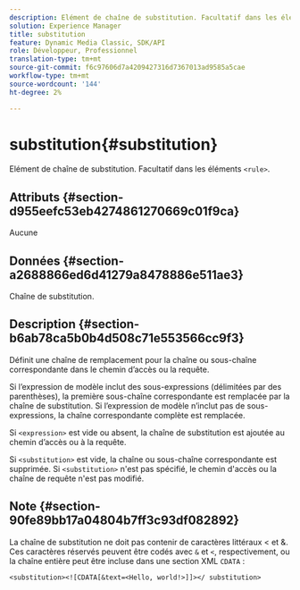 ```yaml
---
description: Elément de chaîne de substitution. Facultatif dans les éléments <rule>.
solution: Experience Manager
title: substitution
feature: Dynamic Media Classic, SDK/API
role: Développeur, Professionnel
translation-type: tm+mt
source-git-commit: f6c97606d7a4209427316d7367013ad9585a5cae
workflow-type: tm+mt
source-wordcount: '144'
ht-degree: 2%

---
```



# substitution{#substitution}

Elément de chaîne de substitution. Facultatif dans les éléments `<rule>`.

## Attributs {#section-d955eefc53eb4274861270669c01f9ca}

Aucune

## Données {#section-a2688866ed6d41279a8478886e511ae3}

Chaîne de substitution.

## Description {#section-b6ab78ca5b0b4d508c71e553566cc9f3}

Définit une chaîne de remplacement pour la chaîne ou sous-chaîne correspondante dans le chemin d’accès ou la requête.

Si l’expression de modèle inclut des sous-expressions (délimitées par des parenthèses), la première sous-chaîne correspondante est remplacée par la chaîne de substitution. Si l’expression de modèle n’inclut pas de sous-expressions, la chaîne correspondante complète est remplacée.

Si `<expression>` est vide ou absent, la chaîne de substitution est ajoutée au chemin d’accès ou à la requête.

Si `<substitution>` est vide, la chaîne ou sous-chaîne correspondante est supprimée. Si `<substitution>` n&#39;est pas spécifié, le chemin d&#39;accès ou la chaîne de requête n&#39;est pas modifié.

## Note {#section-90fe89bb17a04804b7ff3c93df082892}

La chaîne de substitution ne doit pas contenir de caractères littéraux &lt; et &amp;. Ces caractères réservés peuvent être codés avec `&` et `<`, respectivement, ou la chaîne entière peut être incluse dans une section XML `CDATA` :

`<substitution><![CDATA[&text=<Hello, world!>]]></ substitution>`
